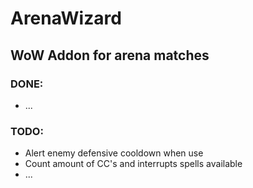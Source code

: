 # ArenaWizard
## WoW Addon for arena matches

### DONE:

- ...

### TODO:

- Alert enemy defensive cooldown when use
- Count amount of CC's and interrupts spells available
- ...